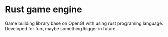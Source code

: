 # Rust game engine
Game building library base on OpenGl with using rust programing language.
Developed for fun, maybe something bigger in future.
